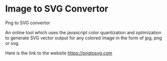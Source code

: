 # Image to SVG Convertor
Png to SVG convertor

An online tool which uses the javascript color quantization and optimization to generate SVG vector output for any colored image in the form of jpg, png or svg.

Here is the link to the website https://pngtosvg.com
